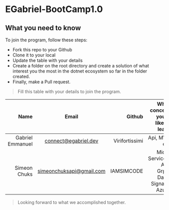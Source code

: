 # EGabriel-BootCamp1.0

## What you need to know
To join the program, follow these steps:
- Fork this repo to your Github
- Clone it to your local
- Update the table with your details
- Create a folder on the root directory and create a solution of what interest you the most in the dotnet ecosystem so far in the folder created.
- Finally, make a Pull request.

> Fill this table with your details to join the program.

| Name                 | Email                 | Github         | What concept you'd like to learn       |
|---------------------:|:---------------------:|---------------:|---------------------------------------:|
| Gabriel Emmanuel     |connect@egabriel.dev   | Virifortissimi | Api, MVC etc                           |
| Simeon Chuks         |simeonchuksapi@gmail.com | IAMSIMCODE   | Micro Services, Api, Grpc, Dapr, SignalR, Azure |



> Looking forward to what we accomplished together.